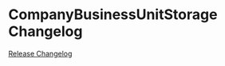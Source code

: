 # CompanyBusinessUnitStorage Changelog

[Release Changelog](https://github.com/spryker/company-business-unit-storage/releases)
